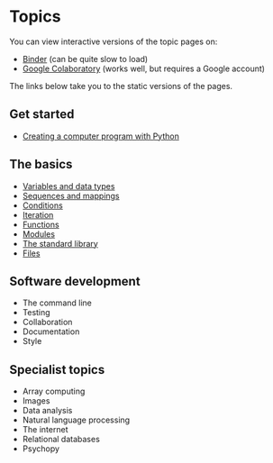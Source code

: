 # Topics

You can view interactive versions of the topic pages on:

* [Binder](https://mybinder.org/v2/gh/luketudge/introduction-to-programming/master?filepath=topics) (can be quite slow to load)
* [Google Colaboratory](https://colab.research.google.com/github/luketudge/introduction-to-programming) (works well, but requires a Google account)

The links below take you to the static versions of the pages.

## Get started

* [Creating a computer program with Python](intro.md)

## The basics

* [Variables and data types](types.md)
* [Sequences and mappings](sequences_mappings.md)
* [Conditions](conditions.md)
* [Iteration](iteration.md)
* [Functions](functions.md)
* [Modules](modules.md)
* [The standard library](standard_library.md)
* [Files](files.md)

## Software development

* The command line
* Testing
* Collaboration
* Documentation
* Style

## Specialist topics

* Array computing
* Images
* Data analysis
* Natural language processing
* The internet
* Relational databases
* Psychopy
